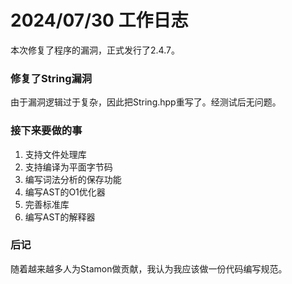 # 2024/07/30 工作日志

本次修复了程序的漏洞，正式发行了2.4.7。

### 修复了String漏洞

由于漏洞逻辑过于复杂，因此把String.hpp重写了。经测试后无问题。

### 接下来要做的事

1. 支持文件处理库
2. 支持编译为平面字节码
3. 编写词法分析的保存功能
4. 编写AST的O1优化器
5. 完善标准库
6. 编写AST的解释器

### 后记

随着越来越多人为Stamon做贡献，我认为我应该做一份代码编写规范。